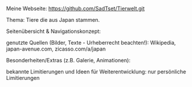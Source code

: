 Meine Webseite:
https://github.com/SadTset/Tierwelt.git

Thema:
Tiere die aus Japan stammen.

Seitenübersicht & Navigationskonzept:


genutzte Quellen (Bilder, Texte - Urheberrecht beachten!):
Wikipedia, japan-avenue.com, zicasso.com/a/japan

Besonderheiten/Extras (z.B. Galerie, Animationen):

bekannte Limitierungen und Ideen für Weiterentwicklung:
nur persönliche Limitierungen
